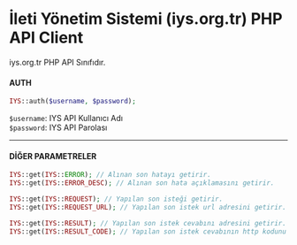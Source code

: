# İleti Yönetim Sistemi (iys.org.tr) PHP API Client

iys.org.tr PHP API Sınıfıdır.

#### AUTH
```php
IYS::auth($username, $password);
```
`$username`: IYS API Kullanıcı Adı  
`$password`: IYS API Parolası

---

#### DİĞER PARAMETRELER
```php
IYS::get(IYS::ERROR); // Alınan son hatayı getirir.
IYS::get(IYS::ERROR_DESC); // Alınan son hata açıklamasını getirir.

IYS::get(IYS::REQUEST); // Yapılan son isteği getirir.
IYS::get(IYS::REQUEST_URL); // Yapılan son istek url adresini getirir.

IYS::get(IYS::RESULT); // Yapılan son istek cevabını adresini getirir.
IYS::get(IYS::RESULT_CODE); // Yapılan son istek cevabının http kodunu getirir.
```

